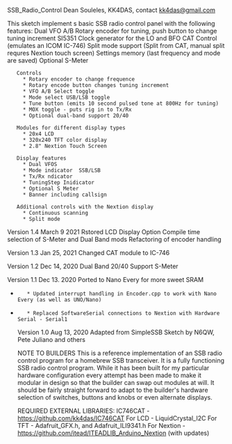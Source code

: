    SSB_Radio_Control
   Dean Souleles, KK4DAS, contact kk4das@gmail.com
 
   This sketch implement s basic SSB radio control panel with the following features:
       Dual VFO A/B
       Rotary encoder for tuning, push button to change tuning increment
       SI5351 Clock generator for the LO and BFO
       CAT Control (emulates an ICOM IC-746)
       Split mode support (Split from CAT, manual split requres Nextion touch screen) 
       Settings memory (last frequency and mode are saved)
       Optional S-Meter

       Controls
         * Rotary encoder to change frequence
         * Rotary encode button changes tuning increment
         * VFO A/B Select toggle
         * Mode select USB/LSB toggle
         * Tune button (emits 10 second pulsed tone at 800Hz for tuning)
         * MOX toggle - puts rig in to Tx/Rx
         * Optional dual-band support 20/40

       Modules for different display types
         * 20x4 LCD
         * 320x240 TFT color display
         * 2.8" Nextion Touch Screen

       Display features
         * Dual VFOS
         * Mode indicator  SSB/LSB
         * Tx/Rx ndicator
         * TuningStep Inidicator
         * Optional S Meter
         * Banner including callsign

       Additional controls with the Nextion display
         * Continuous scanning
         * Split mode

   Version 1.4
   March 9 2021
       Rstored LCD Display Option
       Compile time selection of S-Meter and Dual Band mods
       Refactoring of encoder handling
       
   Version 1.3
   Jan 25, 2021
       Changed CAT module to IC-746

   Version 1.2
   Dec 14, 2020
       Dual Band 20/40 Support
       S-Meter

   Version 1.1
   Dec 13. 2020
       Ported to Nano Every for more sweet SRAM
 *        * Updated interrupt handling in Encoder.cpp to work with Nano Every (as well as UNO/Nano)
 *        * Replaced SoftwareSerial connections to Nextion with Hardware Serial - Serial1

   Version 1.0
   Aug 13, 2020
   Adapted from SimpleSSB Sketch by N6QW, Pete Juliano and others


   NOTE TO BUILDERS
   This is a reference implementation of an SSB radio control program for a homebrew SSB transceiver.
   It is a fully functioning SSB radio control program. While it has been built for my particular hardware
   configuration every attempt has been made to make it modular in design so that the builder can swap out
   modules at will.  It should be fairly straight forward to adapt to the builder's hardware selection
   of switches, buttons and knobs or even alternate displays.
   
   REQUIRED EXTERNAL LIBRARIES:
   IC746CAT - https://github.com/kk4das/IC746CAT
   For LCD - LiquidCrystal_I2C
   For TFT - Adafruit_GFX.h, and Adafruit_ILI9341.h
   For Nextion - https://github.com/itead/ITEADLIB_Arduino_Nextion (with updates)
